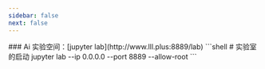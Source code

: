 ```yaml
---
sidebar: false
next: false
---
```

<BlogInfo/>

<p>### Ai 实验空间：[jupyter lab](http://www.lll.plus:8889/lab) ```shell # 实验室的启动 jupyter lab --ip 0.0.0.0 --port 8889 --allow-root ```</p>

<ActionBox />
        
<style>#top-box {margin-top:0.5rem!important;}</style>